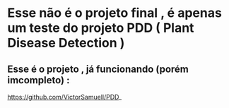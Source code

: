 # Esse não é o projeto final , é apenas um teste do projeto PDD ( Plant Disease Detection )

## Esse é o projeto , já funcionando (porém imcompleto) :
https://github.com/VictorSamuell/PDD_
